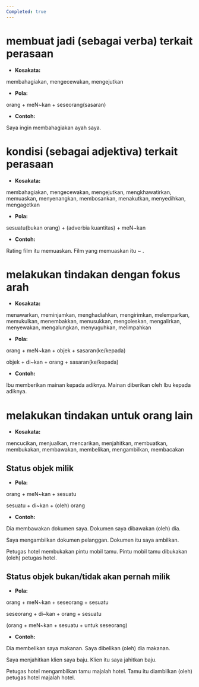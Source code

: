 ```yaml
---
Completed: true
---
```


# membuat jadi (sebagai verba) terkait perasaan

- **Kosakata:**

membahagiakan, mengecewakan, mengejutkan

- **Pola:**

orang + meN\~kan + seseorang(sasaran)

- **Contoh:**

Saya ingin membahagiakan ayah saya.

# kondisi (sebagai adjektiva) terkait perasaan

- **Kosakata:**

membahagiakan, mengecewakan, mengejutkan, mengkhawatirkan, memuaskan, menyenangkan, membosankan, menakutkan, menyedihkan, mengagetkan

- **Pola:**

sesuatu(bukan orang) + (adverbia kuantitas) + meN\~kan

- **Contoh:**

Rating film itu memuaskan.
Film yang memuaskan itu \~ .

# melakukan tindakan dengan fokus arah

- **Kosakata:**

menawarkan, meminjamkan, menghadiahkan, mengirimkan, melemparkan, memukulkan, menembakkan, menusukkan, mengoleskan, mengalirkan, menyewakan, mengalungkan, menyuguhkan, melimpahkan

- **Pola:**

orang + meN\~kan + objek + sasaran(ke/kepada)

objek + di\~kan + orang + sasaran(ke/kepada)

- **Contoh:**

Ibu memberikan mainan kepada adiknya.
Mainan diberikan oleh Ibu kepada adiknya.

# melakukan tindakan untuk orang lain

- **Kosakata:**

mencucikan, menjualkan, mencarikan, menjahitkan, membuatkan, membukakan, membawakan, membelikan, mengambilkan, membacakan

## Status objek milik

- **Pola:**

orang + meN\~kan + sesuatu

sesuatu + di\~kan + (oleh) orang

- **Contoh:**

Dia membawakan dokumen saya.
Dokumen saya dibawakan (oleh) dia.

Saya mengambilkan dokumen pelanggan.
Dokumen itu saya ambilkan.

Petugas hotel membukakan pintu mobil tamu.
Pintu mobil tamu dibukakan (oleh) petugas hotel.

## Status objek bukan/tidak akan pernah milik

- **Pola:**

orang + meN\~kan + seseorang + sesuatu

seseorang + di\~kan + orang + sesuatu

(orang + meN\~kan + sesuatu + untuk seseorang)

- **Contoh:**

Dia membelikan saya makanan.
Saya dibelikan (oleh) dia makanan.

Saya menjahitkan klien saya baju.
Klien itu saya jahitkan baju.

Petugas hotel mengambilkan tamu majalah hotel.
Tamu itu diambilkan (oleh) petugas hotel majalah hotel.
